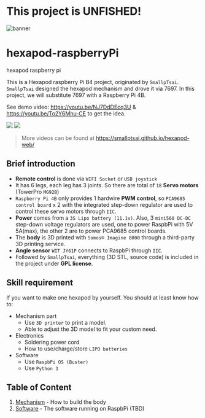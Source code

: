 # This project is UNFISHED!

![banner](files/hexapod_og.jpg)

# hexapod-raspberryPi

hexapod raspberry pi

This is a Hexapod raspberry Pi B4 project, originated by `SmallpTsai`.
`SmallpTsai` designed the hexapod mechanism and drove it via 7697. 
In this project, we will substitute 7697 with a Raspberry Pi 4B. 

See demo video: https://youtu.be/NJ7DdDEcq3U & https://youtu.be/To2Y6Mhu-CE to get the idea.

<a href='https://youtu.be/NJ7DdDEcq3U'><img src='http://img.youtube.com/vi/NJ7DdDEcq3U/mqdefault.jpg'/></a>
<a href='https://youtu.be/To2Y6Mhu-CE'><img src='http://img.youtube.com/vi/To2Y6Mhu-CE/mqdefault.jpg'/></a>

> More videos can be found at https://smallptsai.github.io/hexapod-web/

## Brief introduction

* **Remote control** is done via `WIFI Socket` or `USB joystick`
* It has 6 legs, each leg has 3 joints. So there are total of `18` **Servo motors** (TowerPro `MG92B`)
* `Raspberry Pi 4B` only provides 1 hardwire **PWM control**, so `PCA9685 control board` x 2 with the integrated step-down regulator are used to control these servo motors through `IIC`.
* **Power** comes from a `3S Lipo battery (11.1v)`. Also, 3 `mini560 DC-DC` step-down voltage regulators are used, one to power RaspbPi with 5V 5A(max), the other 2 are to power PCA9685 control boards.
* The **body** is 3D printed with `Somos® Imagine 8000` through a third-party 3D printing service.  
* **Angle sensor** `WIT JY61P` connects to RaspbPi through `IIC`.
* Followed by `SmallpTsai`, everything (3D STL, source code) is included in the project under **GPL license**.

## Skill requirement

If you want to make one hexapod by yourself. You should at least know how to:

* Mechanism part
    * Use `3D printer` to print a model.
    * Able to adjust the 3D model to fit your custom need.
* Electronics
    * Soldering power cord
    * How to use/charge/store `LIPO batteries`
* Software
    * Use `RaspbPi OS (Buster)` 
    * Use `Python 3`

## Table of Content

1. [Mechanism](mechanism/) - How to build the body
1. [Software](software/) - The software running on RaspbPi (TBD)

